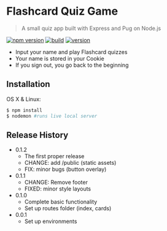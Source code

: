 # Flashcard Quiz Game

> A small quiz app built with Express and Pug on Node.js

[![npm version](https://badgen.net/badge/npm/v6.13.4/green?icon=npm)](https://www.npmjs.com/) [![build](https://badgen.net/badge/build/passing/green?icon=libraries)](https://github.com/brandonwie/FS_nodejs_express_pug) [![version](https://badgen.net/badge/version/v0.1.2/green?icon=kofi)](https://github.com/brandonwie/FS_nodejs_express_pug)

- Input your name and play Flashcard quizzes
- Your name is stored in your Cookie
- If you sign out, you go back to the beginning

## Installation

OS X & Linux:

```sh
$ npm install
$ nodemon #runs live local server
```

## Release History

- 0.1.2
  - The first proper release
  - CHANGE: add /public (static assets)
  - FIX: minor bugs (button overlay)
- 0.1.1
  - CHANGE: Remove footer
  - FIXED: minor style layouts
- 0.1.0
  - Complete basic functionality
  - Set up routes folder (index, cards)
- 0.0.1
  - Set up environments
